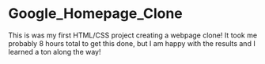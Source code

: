 # Google_Homepage_Clone 

This is was my first HTML/CSS project creating a webpage clone! It took me probably 8 hours total to get this done, but I am happy with the results and I learned a ton along the way! 
